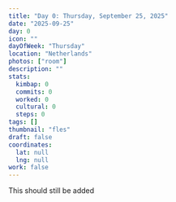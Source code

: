 ```yaml
---
title: "Day 0: Thursday, September 25, 2025"
date: "2025-09-25"
day: 0
icon: ""
dayOfWeek: "Thursday"
location: "Netherlands"
photos: ["room"]
description: ""
stats:
  kimbap: 0
  commits: 0
  worked: 0
  cultural: 0
  steps: 0
tags: []
thumbnail: "fles"
draft: false
coordinates:
  lat: null
  lng: null
work: false
---
```


This should still be added

<Img room>